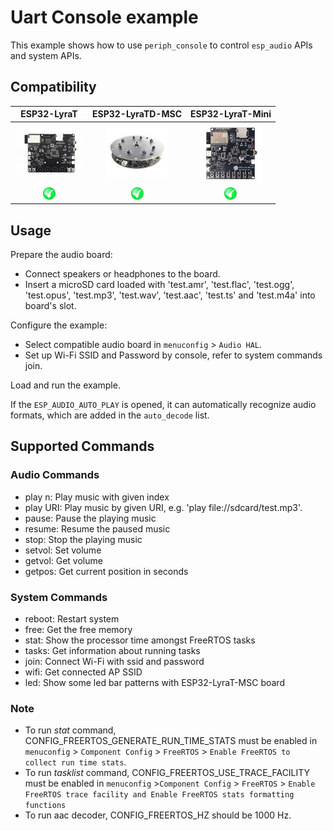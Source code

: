 # Uart Console example

This example shows how to use `periph_console` to control `esp_audio` APIs and system APIs.

## Compatibility

| ESP32-LyraT | ESP32-LyraTD-MSC | ESP32-LyraT-Mini |
|:-----------:|:---------------:|:----------------:|
| [![alt text](../../docs/_static/esp32-lyrat-v4.3-side-small.jpg "ESP32-LyraT")](https://docs.espressif.com/projects/esp-adf/en/latest/get-started/get-started-esp32-lyrat.html) | [![alt text](../../docs/_static/esp32-lyratd-msc-v2.2-small.jpg "ESP32-LyraTD-MSC")](https://docs.espressif.com/projects/esp-adf/en/latest/get-started/get-started-esp32-lyratd-msc.html) | [![alt text](../../docs/_static/esp32-lyrat-mini-v1.2-small.jpg "ESP32-LyraT-Mini")](https://docs.espressif.com/projects/esp-adf/en/latest/get-started/get-started-esp32-lyrat-mini.html) |
| ![alt text](../../docs/_static/yes-button.png "Compatible") | ![alt text](../../docs/_static/yes-button.png "Compatible") |![alt text](../../docs/_static/yes-button.png "Compatible") |

## Usage

Prepare the audio board:

- Connect speakers or headphones to the board. 
- Insert a microSD card loaded with 'test.amr', 'test.flac', 'test.ogg', 'test.opus', 'test.mp3', 'test.wav', 'test.aac', 'test.ts' and 'test.m4a' into board's slot.

Configure the example:

- Select compatible audio board in `menuconfig` > `Audio HAL`.
- Set up Wi-Fi SSID and Password by console, refer to system commands join.

Load and run the example.

If the `ESP_AUDIO_AUTO_PLAY` is opened, it can automatically recognize audio formats, which are added in the `auto_decode` list. 

## Supported Commands

### Audio Commands

- play n: Play music with given index
- play URI: Play music by given URI, e.g. 'play file://sdcard/test.mp3'.
- pause: Pause the playing music
- resume: Resume the paused music
- stop: Stop the playing music
- setvol: Set volume
- getvol: Get volume
- getpos: Get current position in seconds

### System Commands

- reboot: Restart system
- free: Get the free memory
- stat: Show the processor time amongst FreeRTOS tasks
- tasks: Get information about running tasks
- join: Connect Wi-Fi with ssid and password
- wifi: Get connected AP SSID
- led: Show some led bar patterns with ESP32-LyraT-MSC board

### Note

- To run _stat_ command, CONFIG_FREERTOS_GENERATE_RUN_TIME_STATS must be enabled in `menuconfig` > `Component Config` > `FreeRTOS` > `Enable FreeRTOS to collect run time stats`.
- To run _tasklist_ command, CONFIG_FREERTOS_USE_TRACE_FACILITY must be enabled in `menuconfig` >`Component Config` > `FreeRTOS` > `Enable FreeRTOS trace facility and Enable FreeRTOS stats formatting functions`
- To run aac decoder, CONFIG_FREERTOS_HZ should be 1000 Hz.
